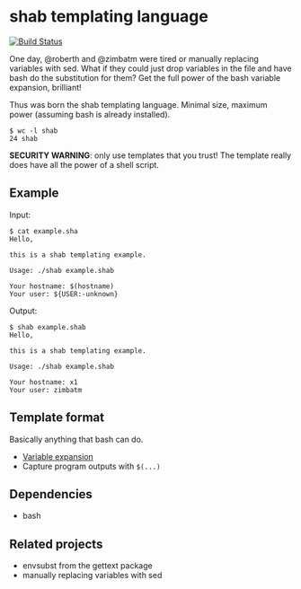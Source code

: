 # shab templating language

[![Build Status](https://travis-ci.org/zimbatm/shab.svg?branch=master)](https://travis-ci.org/zimbatm/shab)

One day, @roberth and @zimbatm were tired or manually replacing variables with
sed. What if they could just drop variables in the file and have bash do the
substitution for them? Get the full power of the bash variable expansion,
brilliant!

Thus was born the shab templating language. Minimal size, maximum power
(assuming bash is already installed).

```
$ wc -l shab
24 shab
```

**SECURITY WARNING**: only use templates that you trust! The template really does
have all the power of a shell script.

## Example

Input:
```
$ cat example.sha
Hello,

this is a shab templating example.

Usage: ./shab example.shab

Your hostname: $(hostname)
Your user: ${USER:-unknown}
```

Output:
```
$ shab example.shab
Hello,

this is a shab templating example.

Usage: ./shab example.shab

Your hostname: x1
Your user: zimbatm
```

## Template format

Basically anything that bash can do.

* [Variable expansion](https://www.gnu.org/software/bash/manual/html_node/Shell-Parameter-Expansion.html)
* Capture program outputs with `$(...)`

## Dependencies

* bash

## Related projects

* envsubst from the gettext package
* manually replacing variables with sed

